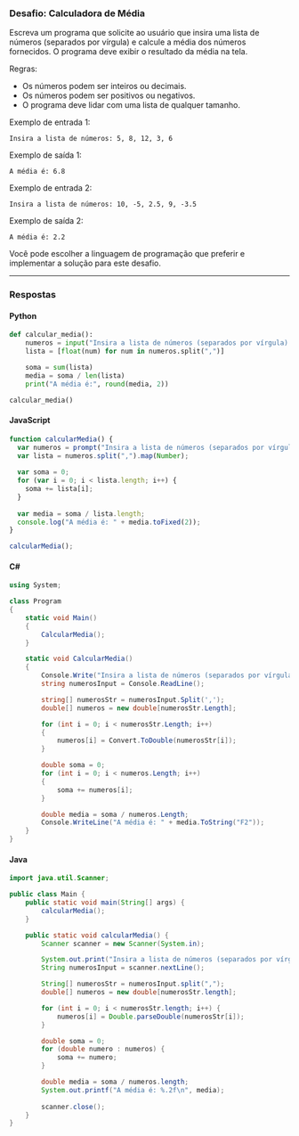 ### Desafio: Calculadora de Média

Escreva um programa que solicite ao usuário que insira uma lista de números (separados por vírgula) e calcule a média dos números fornecidos. O programa deve exibir o resultado da média na tela.

Regras:

- Os números podem ser inteiros ou decimais.
- Os números podem ser positivos ou negativos.
- O programa deve lidar com uma lista de qualquer tamanho.


Exemplo de entrada 1:
```
Insira a lista de números: 5, 8, 12, 3, 6
````

Exemplo de saída 1:
```
A média é: 6.8
```

Exemplo de entrada 2:
```
Insira a lista de números: 10, -5, 2.5, 9, -3.5
```

Exemplo de saída 2:
```
A média é: 2.2
```

Você pode escolher a linguagem de programação que preferir e implementar a solução para este desafio. 

-----

### Respostas

#### Python

```python
def calcular_media():
    numeros = input("Insira a lista de números (separados por vírgula): ")
    lista = [float(num) for num in numeros.split(",")]

    soma = sum(lista)
    media = soma / len(lista)
    print("A média é:", round(media, 2))

calcular_media()

```

#### JavaScript

```javascript
function calcularMedia() {
  var numeros = prompt("Insira a lista de números (separados por vírgula):");
  var lista = numeros.split(",").map(Number);
  
  var soma = 0;
  for (var i = 0; i < lista.length; i++) {
    soma += lista[i];
  }
  
  var media = soma / lista.length;
  console.log("A média é: " + media.toFixed(2));
}

calcularMedia();
```


#### C#
```csharp
using System;

class Program
{
    static void Main()
    {
        CalcularMedia();
    }

    static void CalcularMedia()
    {
        Console.Write("Insira a lista de números (separados por vírgula): ");
        string numerosInput = Console.ReadLine();

        string[] numerosStr = numerosInput.Split(',');
        double[] numeros = new double[numerosStr.Length];

        for (int i = 0; i < numerosStr.Length; i++)
        {
            numeros[i] = Convert.ToDouble(numerosStr[i]);
        }

        double soma = 0;
        for (int i = 0; i < numeros.Length; i++)
        {
            soma += numeros[i];
        }

        double media = soma / numeros.Length;
        Console.WriteLine("A média é: " + media.ToString("F2"));
    }
}

```


#### Java
```java
import java.util.Scanner;

public class Main {
    public static void main(String[] args) {
        calcularMedia();
    }

    public static void calcularMedia() {
        Scanner scanner = new Scanner(System.in);

        System.out.print("Insira a lista de números (separados por vírgula): ");
        String numerosInput = scanner.nextLine();

        String[] numerosStr = numerosInput.split(",");
        double[] numeros = new double[numerosStr.length];

        for (int i = 0; i < numerosStr.length; i++) {
            numeros[i] = Double.parseDouble(numerosStr[i]);
        }

        double soma = 0;
        for (double numero : numeros) {
            soma += numero;
        }

        double media = soma / numeros.length;
        System.out.printf("A média é: %.2f\n", media);
        
        scanner.close();
    }
}

```



